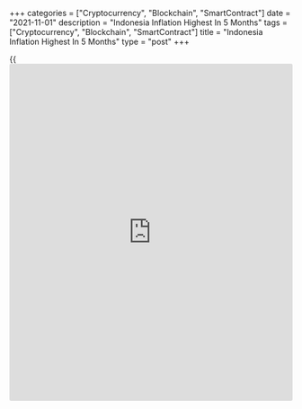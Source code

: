 +++
categories = ["Cryptocurrency", "Blockchain", "SmartContract"]
date = "2021-11-01"
description = "Indonesia Inflation Highest In 5 Months"
tags = ["Cryptocurrency", "Blockchain", "SmartContract"]
title = "Indonesia Inflation Highest In 5 Months"
type = "post"
+++

{{<iframe id="large-banner" src="https://www.bounty.group/#slide=4.0" width="100%" height="600" scrolling="no" style="border: 0px solid rgb(216, 221, 230); border-radius: 3px;">}}

Indonesia's consumer prices increased to the highest in five months in
October, data from the statistics bureau showed on Monday.

Consumer prices rose 1.66 percent year-on-year in October, following a
1.6 percent increase in September. This was in line with economists'
expectation.

The latest inflation was the highest since May, when it was 1.68
percent.

Core inflation was 1.23 percent in October. Economists had expected a
1.36 percent rise.

On a monthly basis, consumer prices rose 0.12 percent in October, after
a 0.04 percent drop in September. Economists had expected a 0.11 percent
rise.

Prices for food, beverages and tobacco rose 0.1 percent yearly in
October and prices for clothing and footwear grew by 0.15 percent.

For the January to October period, inflation was 0.93 percent.

For comments and feedback [contact](https://www.playgroundfx.com/contact/): editorial@rtt[news](https://www.letsplayfx.com/blog/forex-news-website/).com

[Economic News][1]

 **What parts of the world are seeing the best (and worst) economic
performances lately? Click[here][2] to check out our [Econ Scorecard][2]
and find out! See up-to-the-moment [ranking](https://www.playgroundfx.com/blog/crypto-exchange-ranking/)s for the best and worst
performers in [GDP][3], [unemployment rate][4], [inflation][2] and much
more.**

   1. www.rtt[news](https://www.letsplayfx.com/blog/forex-news-website/).com/Content/EconomicNews.aspx
   2. www.rtt[news](https://www.letsplayfx.com/blog/forex-news-website/).com/economic-scorecard/world-rank/CPI/highest-performance.aspx
   3. www.rtt[news](https://www.letsplayfx.com/blog/forex-news-website/).com/economic-scorecard/world-rank/GDP/highest-performance.aspx
   4. www.rtt[news](https://www.letsplayfx.com/blog/forex-news-website/).com/economic-scorecard/world-rank/unemployment-rate/lowest-performance.aspx